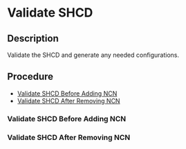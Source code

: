 # Validate SHCD

## Description

Validate the SHCD and generate any needed configurations.

## Procedure

- [Validate SHCD Before Adding NCN](#validate-shcd-before-adding-ncn)
- [Validate SHCD After Removing NCN](#validate-shcd-after-removing-ncn)

<a name="validate-shcd-before-adding-ncn"></a>
### Validate SHCD Before Adding NCN

<a name="validate-shcd-after-removing-ncn"></a>
### Validate SHCD After Removing NCN

